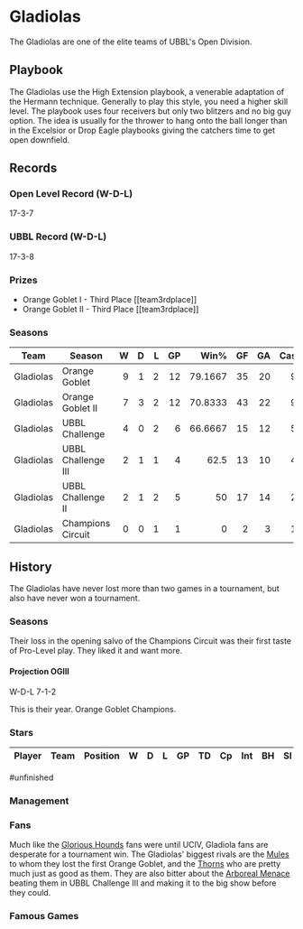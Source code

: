 # Gladiolas

The Gladiolas are one of the elite teams of UBBL's Open Division.

## Playbook

The Gladiolas use the High Extension playbook, a venerable adaptation of the Hermann technique. Generally to play this style, you need a higher skill level. The playbook uses four receivers but only two blitzers and no big guy option. The idea is usually for the thrower to hang onto the ball longer than in the Excelsior or Drop Eagle playbooks giving the catchers time to get open downfield.

## Records

### Open Level Record (W-D-L)

17-3-7

### UBBL Record (W-D-L)

17-3-8

### Prizes

* Orange Goblet I - Third Place [[team3rdplace]]
* Orange Goblet II - Third Place [[team3rdplace]]

### Seasons

| Team      | Season             | W  | D | L | GP | Win% | GF   | GA   | Cas  | CDif | FF   |
|-----------|--------------------|--:|--:|--:|---:|-----:|---:|---:|----:|-----:|---:|
| Gladiolas | Orange Goblet      |    9 |    1 |    2 |     12 | 79.1667 |   35 |   20 |    9 |    -21 |    0 |
| Gladiolas | Orange Goblet II |    7 |    3 |    2 |     12 | 70.8333 |   43 |   22 |    9 |    -19 |    1 |
| Gladiolas | UBBL Challenge     |    4 |    0 |    2 |      6 | 66.6667 |   15 |   12 |    5 |     -6 |    3 |
| Gladiolas | UBBL Challenge III |    2 |    1 |    1 |      4 |    62.5 |   13 |   10 |    4 |     -1 |    0 |
| Gladiolas | UBBL Challenge II  |    2 |    1 |    2 |      5 |      50 |   17 |   14 |    2 |     -6 |    2 |
| Gladiolas | Champions Circuit  |    0 |    0 |    1 |      1 |       0 |    2 |    3 |    1 |     -2 |   -1 |

## History

The Gladiolas have never lost more than two games in a tournament, but also have never won a tournament.

### Seasons

Their loss in the opening salvo of the Champions Circuit was their first taste of Pro-Level play. They liked it and want more.

#### Projection OGIII

W-D-L 7-1-2

This is their year. Orange Goblet Champions.

### Stars

| Player           | Team        | Position      | W | D | L | GP | TD | Cp | Int | BH | SI | Ki | MVP | SPP |
|------------------|-------------|---------------|--:|--:|--:|---:|---:|---:|----:|---:|---:|---:|----:|----:|

#unfinished 

### Management

### Fans

Much like the [Glorious Hounds](glorioushounds) fans were until UCIV, Gladiola fans are desperate for a tournament win. The Gladiolas' biggest rivals are the [Mules](mules) to whom they lost the first Orange Goblet, and the [Thorns](thorns) who are pretty much just as good as them. They are also bitter about the [Arboreal Menace](arborealmenace) beating them in UBBL Challenge III and making it to the big show before they could.

### Famous Games


